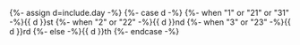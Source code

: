 {%- assign d=include.day -%}
{%- case d -%}
  {%- when "1" or "21" or "31" -%}{{ d }}st
  {%- when "2" or "22" -%}{{ d }}nd
  {%- when "3" or "23" -%}{{ d }}rd
  {%- else -%}{{ d }}th
{%- endcase -%}
